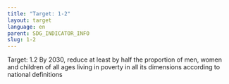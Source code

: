 ```yaml
---
title: "Target: 1-2"
layout: target
language: en
parent: SDG_INDICATOR_INFO
slug: 1-2
---
```

Target: 1.2 By 2030, reduce at least by half the proportion of men, women and children of all ages living in poverty in all its dimensions according to national definitions